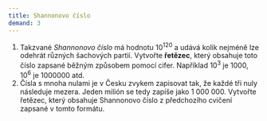 ```yaml
---
title: Shannonovo číslo
demand: 3
---
```


1. Takzvané *Shannonovo číslo* má hodnotu 10<sup>120</sup> a udává kolik nejméně lze odehrát různých šachových partií. Vytvořte **řetězec**, který obsahuje toto číslo zapsané běžným způsobem pomocí cifer. Například 10<sup>3</sup> je 1000, 10<sup>6</sup> je 1000000 atd.
1. Čísla s mnoha nulami je v Česku zvykem zapisovat tak, že každé tři nuly následuje mezera. Jeden milión se tedy zapíše jako 1 000 000. Vytvořte řetězec, který obsahuje Shannonovo číslo z předchozího cvičení zapsané v tomto formátu.
